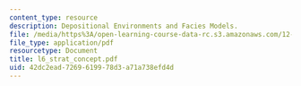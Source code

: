 ```yaml
---
content_type: resource
description: Depositional Environments and Facies Models.
file: /media/https%3A/open-learning-course-data-rc.s3.amazonaws.com/12-110-sedimentary-geology-fall-2004/42dc2ead7269619978d3a71a738efd4d_l6_strat_concept.pdf
file_type: application/pdf
resourcetype: Document
title: l6_strat_concept.pdf
uid: 42dc2ead-7269-6199-78d3-a71a738efd4d
---
```

